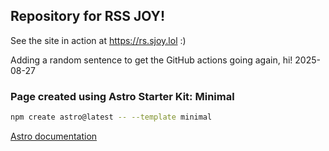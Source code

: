 ## Repository for RSS JOY!

See the site in action at https://rs.sjoy.lol :)

Adding a random sentence to get the GitHub actions going again, hi! 2025-08-27


### Page created using Astro Starter Kit: Minimal

```sh
npm create astro@latest -- --template minimal
```
[Astro documentation](https://docs.astro.build)
